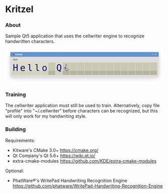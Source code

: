 # Kritzel

### About

Sample Qt5 application that uses the cellwriter engine to
recognize handwritten characters.

![Kritzel Screenshot](/Screenshot.png?raw=true "Kritzel Screenshot")

### Training

The cellwriter application must still be used to train.
Alternatively, copy file "profile" into "~/.cellwriter"
before characters can be recognized, but this will only
work for my handwriting style.

### Building

Requirements:

* Kitware's CMake 3.0+ https://cmake.org/
* Qt Company's Qt 5.6+ https://wiki.qt.io/
* extra-cmake-modules https://github.com/KDE/extra-cmake-modules

Optional:

* PhatWare®'s WritePad Handwriting Recognition Engine https://github.com/phatware/WritePad-Handwriting-Recognition-Engine
